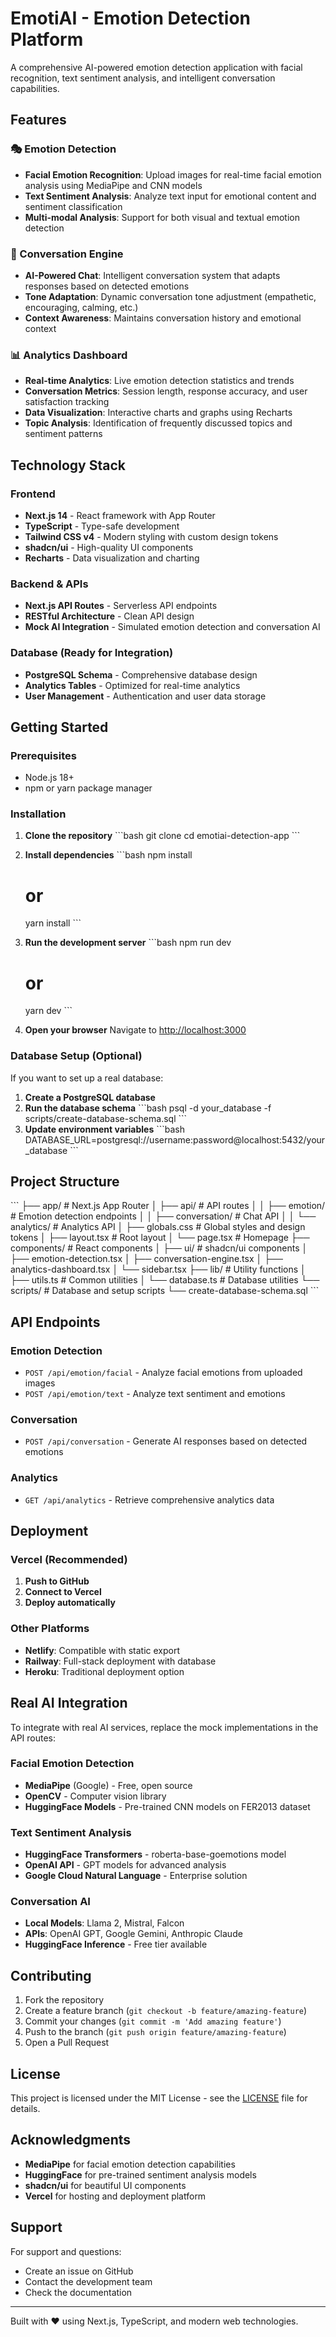 # EmotiAI - Emotion Detection Platform

A comprehensive AI-powered emotion detection application with facial recognition, text sentiment analysis, and intelligent conversation capabilities.

## Features

### 🎭 Emotion Detection
- **Facial Emotion Recognition**: Upload images for real-time facial emotion analysis using MediaPipe and CNN models
- **Text Sentiment Analysis**: Analyze text input for emotional content and sentiment classification
- **Multi-modal Analysis**: Support for both visual and textual emotion detection

### 💬 Conversation Engine
- **AI-Powered Chat**: Intelligent conversation system that adapts responses based on detected emotions
- **Tone Adaptation**: Dynamic conversation tone adjustment (empathetic, encouraging, calming, etc.)
- **Context Awareness**: Maintains conversation history and emotional context

### 📊 Analytics Dashboard
- **Real-time Analytics**: Live emotion detection statistics and trends
- **Conversation Metrics**: Session length, response accuracy, and user satisfaction tracking
- **Data Visualization**: Interactive charts and graphs using Recharts
- **Topic Analysis**: Identification of frequently discussed topics and sentiment patterns

## Technology Stack

### Frontend
- **Next.js 14** - React framework with App Router
- **TypeScript** - Type-safe development
- **Tailwind CSS v4** - Modern styling with custom design tokens
- **shadcn/ui** - High-quality UI components
- **Recharts** - Data visualization and charting

### Backend & APIs
- **Next.js API Routes** - Serverless API endpoints
- **RESTful Architecture** - Clean API design
- **Mock AI Integration** - Simulated emotion detection and conversation AI

### Database (Ready for Integration)
- **PostgreSQL Schema** - Comprehensive database design
- **Analytics Tables** - Optimized for real-time analytics
- **User Management** - Authentication and user data storage

## Getting Started

### Prerequisites
- Node.js 18+ 
- npm or yarn package manager

### Installation

1. **Clone the repository**
   \`\`\`bash
   git clone <repository-url>
   cd emotiai-detection-app
   \`\`\`

2. **Install dependencies**
   \`\`\`bash
   npm install
   # or
   yarn install
   \`\`\`

3. **Run the development server**
   \`\`\`bash
   npm run dev
   # or
   yarn dev
   \`\`\`

4. **Open your browser**
   Navigate to [http://localhost:3000](http://localhost:3000)

### Database Setup (Optional)

If you want to set up a real database:

1. **Create a PostgreSQL database**
2. **Run the database schema**
   \`\`\`bash
   psql -d your_database -f scripts/create-database-schema.sql
   \`\`\`
3. **Update environment variables**
   \`\`\`bash
   DATABASE_URL=postgresql://username:password@localhost:5432/your_database
   \`\`\`

## Project Structure

\`\`\`
├── app/                    # Next.js App Router
│   ├── api/               # API routes
│   │   ├── emotion/       # Emotion detection endpoints
│   │   ├── conversation/  # Chat API
│   │   └── analytics/     # Analytics API
│   ├── globals.css        # Global styles and design tokens
│   ├── layout.tsx         # Root layout
│   └── page.tsx          # Homepage
├── components/            # React components
│   ├── ui/               # shadcn/ui components
│   ├── emotion-detection.tsx
│   ├── conversation-engine.tsx
│   ├── analytics-dashboard.tsx
│   └── sidebar.tsx
├── lib/                  # Utility functions
│   ├── utils.ts          # Common utilities
│   └── database.ts       # Database utilities
└── scripts/              # Database and setup scripts
    └── create-database-schema.sql
\`\`\`

## API Endpoints

### Emotion Detection
- `POST /api/emotion/facial` - Analyze facial emotions from uploaded images
- `POST /api/emotion/text` - Analyze text sentiment and emotions

### Conversation
- `POST /api/conversation` - Generate AI responses based on detected emotions

### Analytics
- `GET /api/analytics` - Retrieve comprehensive analytics data

## Deployment

### Vercel (Recommended)
1. **Push to GitHub**
2. **Connect to Vercel**
3. **Deploy automatically**

### Other Platforms
- **Netlify**: Compatible with static export
- **Railway**: Full-stack deployment with database
- **Heroku**: Traditional deployment option

## Real AI Integration

To integrate with real AI services, replace the mock implementations in the API routes:

### Facial Emotion Detection
- **MediaPipe** (Google) - Free, open source
- **OpenCV** - Computer vision library
- **HuggingFace Models** - Pre-trained CNN models on FER2013 dataset

### Text Sentiment Analysis
- **HuggingFace Transformers** - roberta-base-goemotions model
- **OpenAI API** - GPT models for advanced analysis
- **Google Cloud Natural Language** - Enterprise solution

### Conversation AI
- **Local Models**: Llama 2, Mistral, Falcon
- **APIs**: OpenAI GPT, Google Gemini, Anthropic Claude
- **HuggingFace Inference** - Free tier available

## Contributing

1. Fork the repository
2. Create a feature branch (`git checkout -b feature/amazing-feature`)
3. Commit your changes (`git commit -m 'Add amazing feature'`)
4. Push to the branch (`git push origin feature/amazing-feature`)
5. Open a Pull Request

## License

This project is licensed under the MIT License - see the [LICENSE](LICENSE) file for details.

## Acknowledgments

- **MediaPipe** for facial emotion detection capabilities
- **HuggingFace** for pre-trained sentiment analysis models
- **shadcn/ui** for beautiful UI components
- **Vercel** for hosting and deployment platform

## Support

For support and questions:
- Create an issue on GitHub
- Contact the development team
- Check the documentation

---

Built with ❤️ using Next.js, TypeScript, and modern web technologies.

